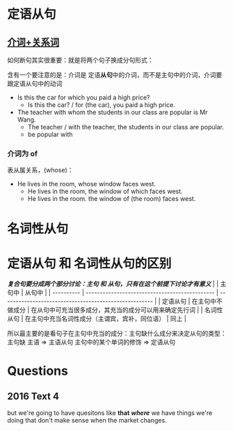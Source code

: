 # 定语从句
## [介词+关系词](https://zhuanlan.zhihu.com/p/54412053)
如何断句其实很重要：就是将两个句子换成分句形式：

含有一个要注意的是：介词是 定语**从句**中的介词，而不是主句中的介词，介词要跟定语从句中的动词
- Is this the car for which you paid a high price?
  - Is this the car? / for (the car), you paid a high price.
- The teacher with whom the students in our class are popular is Mr Wang.
  - The teacher / with the teacher, the students in our class are popular.
  - be popular with
### 介词为 of
表从属关系，(whose)：

- He lives in the room, whose window faces west.
  - He lives in the room, the window of which faces west.
  - He lives in the room. the window of (the room) faces west. 
# 名词性从句
# 定语从句 和 名词性从句的区别
***复合句要分成两个部分讨论：主句 和 从句，只有在这个前提下讨论才有意义***
|            | 主句中                                         | 从句中                                                 |
| ---------- | ---------------------------------------------- | ------------------------------------------------------ |
| 定语从句   | 在主句中不做成分                               | 在从句中可充当很多成分，其充当的成分可以用来确定先行词 |
| 名词性从句 | 在主句中充当名词性成分（主谓宾，宾补，同位语） | 同上                                                   |

所以最主要的是看句子在主句中充当的成分：主句缺什么成分来决定从句的类型：    
主句缺 主语 => 主语从句
主句中的某个单词的修饰 => 定语从句

# Questions
## 2016 Text 4
but we're going to have quesitons like **that** ***where*** we have things we're doing that don't make sense when the market changes. 